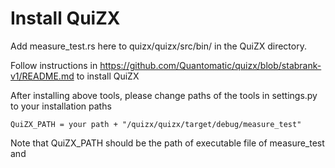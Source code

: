 # Install QuiZX

Add measure_test.rs here to quizx/quizx/src/bin/ in the QuiZX directory.

Follow instructions in https://github.com/Quantomatic/quizx/blob/stabrank-v1/README.md to install QuiZX

After installing above tools,
please change paths of the tools in settings.py to your installation paths
```
QuiZX_PATH = your path + "/quizx/quizx/target/debug/measure_test"
``` 
Note that QuiZX_PATH should be the path of executable file of measure_test and
